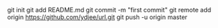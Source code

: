 git init
git add README.md
git commit -m "first commit"
git remote add origin https://github.com/ydjee/url.git
git push -u origin master
